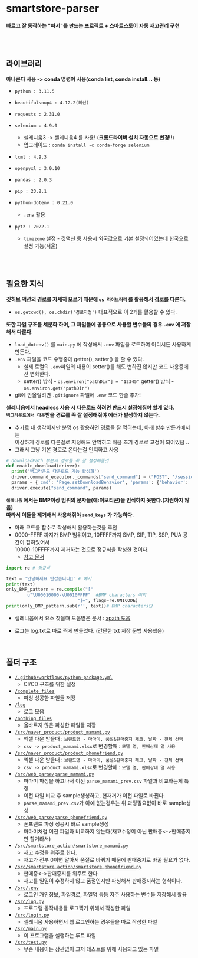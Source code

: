 # smartstore-parser

**빠르고 잘 동작하는 "파서"를 만드는 프로젝트 + 스마트스토어 자동 재고관리 구현**

<br><br>

## 라이브러리

**아나콘다 사용 -> conda 명령어 사용(conda list, conda install... 등)**

* `python : 3.11.5`

* `beautifulsoup4 : 4.12.2(최신)`

* `requests : 2.31.0`
* `selenium : 4.9.0`
  * 셀레니움3 -> 셀레니움4 를 사용! (**크롬드라이버 설치 자동으로 변경!!**)
  * 업그레이드 : `conda install -c conda-forge selenium`

* `lxml : 4.9.3`
* `openpyxl : 3.0.10`
* `pandas : 2.0.3`
* `pip : 23.2.1`
* `python-dotenv : 0.21.0`
  * `.env` 활용
* `pytz : 2022.1`
  * `timezone` 설정 - 깃액션 등 사용시 외국값으로 기본 설정되어있는데 한국으로 설정 가능(서울)

<br><br>



















## 필요한 지식

**깃허브 액션의 경로를 자세히 모르기 때문에 `os 라이브러리` 를 활용해서 경로를 다룬다.**

* `os.getcwd(), os.chdir('경로지정')` 대표적으로 이 2개를 활용할 수 있다.



**또한 파일 구조를 세분화 하며, 그 파일들에 공통으로 사용할 변수들의 경우 `.env` 에 저장해서 다룬다.**

* `load_dotenv()` 를 `main.py` 에 작성해서 `.env` 파일을 로드하여 어디서든 사용하게 만든다.
* `.env` 파일을 코드 수행중에 getter(), setter() 을 할 수 있다.
  * 실제 로컬의 `.env`파일의 내용이 setter()를 해도 변하진 않지만 코드 사용중에선 변화한다.
  * setter() 방식 - `os.environ["pathDir"] = "12345"`
    getter() 방식 - `os.environ.get("pathDir")` 
* git에 안올릴려면 `.gitignore` 파일에 `.env` 코드 한줄 추가!



**셀레니움에서 headless 사용 시 다운로드 하려면 반드시 설정해줘야 할게 있다.   
`백그라운드에서 다운`받을 경로를 꼭 잘 설정해줘야 에러가 발생하지 않는다.**

* 추가로 내 생각이지만 분명 os 활용하면 경로들 잘 먹히는데, 아래 함수 만든거에서는  
  이상하게 경로를 다른걸로 지정해도 안먹히고 처음 초기 경로로 고정이 되어있음 ..
* 그래서 그냥 기본 경로로 온다는걸 인지하고 사용

```python
# downloadPath 부분의 경로를 꼭 잘 설정해줄것
def enable_download(driver): 
  print('백그라운드 다운로드 기능 활성화')
  driver.command_executor._commands["send_command"] = ("POST", '/session/$sessionId/chromium/send_command')
  params = {'cmd': 'Page.setDownloadBehavior', 'params': {'behavior': 'allow', 'downloadPath': os.getcwd()}}
  driver.execute("send_command", params)
```



**`셀레니움` 에서는 BMP이상 범위의 문자들(예:이모티콘)을 인식하지 못한다.(지원하지 않음)  
따라서 이들을 제거해서 사용해줘야 `send_keys` 가 가능하다.**

* 아래 코드를 함수로 작성해서 활용하는것을 추천
* 0000-FFFF 까지가 BMP 범위이고, 10FFFF까지 SMP, SIP, TIP, SSP, PUA 공간이 잡혀있어서  
  10000-10FFFF까지 제거하는 것으로 정규식을 작성한 것이다.
  * [참고 문서](https://studyprogram.tistory.com/1)

```python
import re # 정규식

text = '안녕하세요 반갑습니다🐶' # 예시
print(text) 
only_BMP_pattern = re.compile("["
        u"\U00010000-\U0010FFFF"  #BMP characters 이외
                           "]+", flags=re.UNICODE)
print(only_BMP_pattern.sub(r'', text))# BMP characters만
```



* 셀레니움에서 요소 찾을때 도움받은 문서 : [xpath 도움](https://blog.daum.net/sualchi/13721873)

* 로그는 log.txt로 따로 찍게 만들었다. (간단한 txt 저장 문법 사용했음)

<br>

## 폴더 구조

* [`/.github/workflows/python-package.yml`](./.github/workflows/python-package.yml)
  * CI/CD 구조를 위한 설정
* [`/complete_files`](./complete_files)
  * 파싱 성공한 파일들 저장
* [`/log`](./log)
  * 로그 모음
* [`/nothing_files`](./nothing_files)
  * 올바르지 않은 파싱한 파일들 저장
* [`/src/naver_product/product_mamami.py`](./src/naver_product/product_mamami.py)
  * 엑셀 다운 받을때 : `브랜드명 - 마마미, 품절&판매중지 체크, 날짜 - 전체 선택`
  * `csv -> product_mamami.xlsx`로 변경할때 : `모델 열, 판매상태 열 사용`
* [`/src/naver_product/product_phonefriend.py`](./src/naver_product/product_phonefriend.py)
  * 엑셀 다운 받을때 : `브랜드명 - 마마미, 품절&판매중지 체크, 날짜 - 전체 선택`
  * `csv -> product_mamami.xlsx`로 변경할때 : `모델 열, 판매상태 열 사용`
* [`/src/web_parse/parse_mamami.py`](./src/web_parse/parse_mamami.py)
  * 마마미 파싱을 하고나서 이전 `parse_mamami_prev.csv` 파일과 비교하는게 특징
  * 이전 파일 비교 후 sample생성하고, 현재꺼가 이전 파일로 바뀐다.
  * `parse_mamami_prev.csv`가 아예 없는경우는 위 과정필요없이 바로 sample생성
* [`/src/web_parse/parse_phonefriend.py`](./src/web_parse/parse_phonefriend.py)
  * 폰프랜드 파싱 성공시 바로 sample생성
  * 마마미처럼 이전 파일과 비교하지 않는다(재고수정이 아닌 판매중<->판매중지만 할거라서)
* [`/src/smartstore_action/smartstore_mamami.py`](./src/smartstore_action/smartstore_mamami.py)
  * 재고 수정을 위주로 한다.
  * 재고가 전부 0이면 알아서 품절로 바뀌기 때문에 판매중지로 바꿀 필요가 없다.
* [`/src/smartstore_action/smartstore_phonefriend.py`](./src/smartstore_action/smartstore_phonefriend.py)
  * 판매중<->판매중지를 위주로 한다.
  * 재고를 일일이 수정하지 않고 품절인지만 파싱해서 판매중지하는 형식이다.
* [`/src/.env`](./src/.env)
  * 로그인 개인정보, 파일경로, 파일명 등등 자주 사용하는 변수들 저장해서 활용
* [`/src/log.py`](./src/log.py)
  * 프로그램 동작내용들 로그찍기 위해서 작성한 파일
* [`/src/login.py`](./src/login.py)
  * 셀레니움 사용하면서 웹 로그인하는 경우들을 따로 작성한 파일
* [`/src/main.py`](./src/main.py)
  * 이 프로그램을 실행하는 루트 파일
* [`/src/test.py`](./src/test.py)
  * 무슨 내용이든 상관없이 그저 테스트를 위해 사용되고 있는 파일
